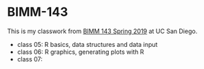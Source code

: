 # BIMM-143

This is my classwork from [BIMM 143 Spring 2019](https://bioboot.github.io/bimm143_S19/) at UC San Diego.

- class 05: R basics, data structures and data input
- class 06: R graphics, generating plots with R
- class 07: 
